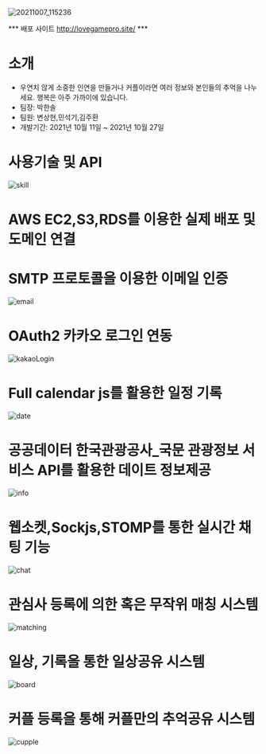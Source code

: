 ![20211007_115236](https://user-images.githubusercontent.com/76519060/139390570-098d3529-c681-4e5f-8d33-53dd34ba851c.png)

*** 배포 사이트 http://lovegamepro.site/ ***
# 소개
- 우연치 않게 소중한 인연을 만들거나 커플이라면 여러 정보와 본인들의 추억을 나누세요.
행복은 아주 가까이에 있습니다.
- 팀장: 박한솔
- 팀원: 변상현,민석기,김주환
- 개발기간: 2021년 10월 11일 ~ 2021년 10월 27일

# 사용기술 및 API
![skill](https://user-images.githubusercontent.com/76519060/140243114-81bad43c-4dbe-4d2a-8a68-4e4030b830ef.png)


# AWS EC2,S3,RDS를 이용한 실제 배포 및 도메인 연결

# SMTP 프로토콜을 이용한 이메일 인증
![email](https://user-images.githubusercontent.com/76519060/140242980-a6d96062-c731-4504-8366-d309646da680.png)

# OAuth2 카카오 로그인 연동
![kakaoLogin](https://user-images.githubusercontent.com/76519060/140242981-2915c7e9-035c-4f53-b41e-4c66636e9853.png)

# Full calendar js를 활용한 일정 기록
![date](https://user-images.githubusercontent.com/76519060/140243104-e2bad69e-fd61-457d-81ba-fc0b7d718b9b.png)

# 공공데이터 한국관광공사_국문 관광정보 서비스 API를 활용한 데이트 정보제공
![info](https://user-images.githubusercontent.com/76519060/140249008-25476065-02b3-4be8-9699-3672c71b25d4.png)

# 웹소켓,Sockjs,STOMP를 통한 실시간 채팅 기능
![chat](https://user-images.githubusercontent.com/76519060/140243110-83f52a87-de10-4a5a-bcb0-0d52602c00f0.png)

# 관심사 등록에 의한 혹은 무작위 매칭 시스템
![matching](https://user-images.githubusercontent.com/76519060/140249188-0aa35206-aecc-4088-9e2b-99ae67e4775f.png)

# 일상, 기록을 통한 일상공유 시스템
![board](https://user-images.githubusercontent.com/76519060/140249363-1914c2f6-6db7-4db7-bee3-5ca4c89b41e7.png)

# 커플 등록을 통해 커플만의 추억공유 시스템
![cupple](https://user-images.githubusercontent.com/76519060/140249881-faabba9b-786b-48b3-94c0-0bb01e39039e.png)
